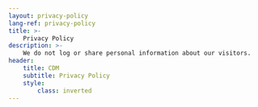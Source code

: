 ```yaml
---
layout: privacy-policy
lang-ref: privacy-policy
title: >-
    Privacy Policy
description: >-
    We do not log or share personal information about our visitors.
header:
    title: CDM
    subtitle: Privacy Policy
    style:
        class: inverted
---
```

